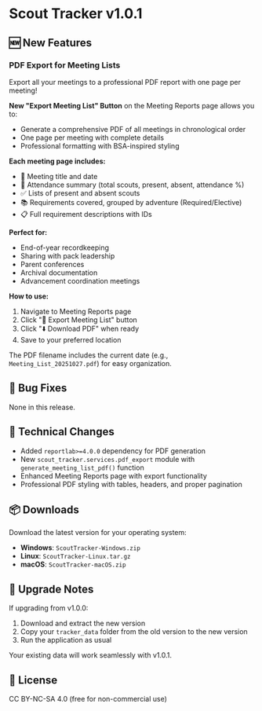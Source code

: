 # Scout Tracker v1.0.1

## 🆕 New Features

### PDF Export for Meeting Lists

Export all your meetings to a professional PDF report with one page per meeting!

**New "Export Meeting List" Button** on the Meeting Reports page allows you to:
- Generate a comprehensive PDF of all meetings in chronological order
- One page per meeting with complete details
- Professional formatting with BSA-inspired styling

**Each meeting page includes:**
- 📅 Meeting title and date
- 👥 Attendance summary (total scouts, present, absent, attendance %)
- ✅ Lists of present and absent scouts
- 📚 Requirements covered, grouped by adventure (Required/Elective)
- 📋 Full requirement descriptions with IDs

**Perfect for:**
- End-of-year recordkeeping
- Sharing with pack leadership
- Parent conferences
- Archival documentation
- Advancement coordination meetings

**How to use:**
1. Navigate to Meeting Reports page
2. Click "📄 Export Meeting List" button
3. Click "⬇️ Download PDF" when ready
4. Save to your preferred location

The PDF filename includes the current date (e.g., `Meeting_List_20251027.pdf`) for easy organization.

## 🐛 Bug Fixes

None in this release.

## 🔧 Technical Changes

- Added `reportlab>=4.0.0` dependency for PDF generation
- New `scout_tracker.services.pdf_export` module with `generate_meeting_list_pdf()` function
- Enhanced Meeting Reports page with export functionality
- Professional PDF styling with tables, headers, and proper pagination

## 📦 Downloads

Download the latest version for your operating system:

- **Windows**: `ScoutTracker-Windows.zip`
- **Linux**: `ScoutTracker-Linux.tar.gz`
- **macOS**: `ScoutTracker-macOS.zip`

## 🔄 Upgrade Notes

If upgrading from v1.0.0:
1. Download and extract the new version
2. Copy your `tracker_data` folder from the old version to the new version
3. Run the application as usual

Your existing data will work seamlessly with v1.0.1.

## 📄 License

CC BY-NC-SA 4.0 (free for non-commercial use)
